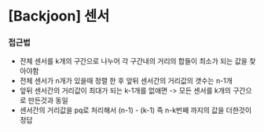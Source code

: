 # [Backjoon] 센서

### 접근법

- 전체 센서를 k개의 구간으로 나누어 각 구간내의 거리의 합들이 최소가 되는 값을 찾아야함
- 전체 센서가 n개가 있을때 정렬 한 후 앞뒤 센서간의 거리값의 갯수는 n-1개
- 앞뒤 센서간의 거리값이 최대가 되는 k-1개를 없애면 -> 모든 센서를 k개의 구간으로 만든것과 동일
- 센서간의 거리값을 pq로 처리해서 (n-1) - (k-1) 즉 n-k번째 까지의 값을 더한것이 정답